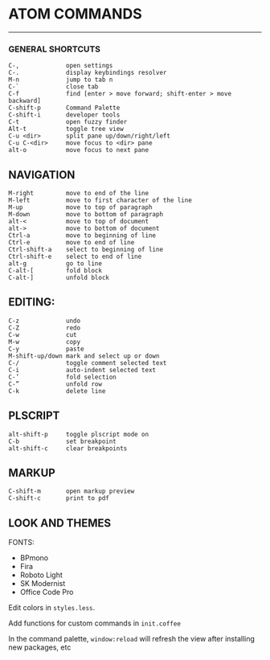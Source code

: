 # ATOM COMMANDS
---

### GENERAL SHORTCUTS

```
C-,             open settings
C-.             display keybindings resolver
M-n             jump to tab n
C-`             close tab
C-f             find [enter > move forward; shift-enter > move backward]
C-shift-p       Command Palette
C-shift-i       developer tools
C-t             open fuzzy finder
Alt-t           toggle tree view
C-u <dir>       split pane up/down/right/left
C-u C-<dir>     move focus to <dir> pane
alt-o           move focus to next pane
```

## NAVIGATION
```
M-right         move to end of the line
M-left          move to first character of the line
M-up            move to top of paragraph
M-down          move to bottom of paragraph
alt-<           move to top of document
alt->           move to bottom of document
Ctrl-a          move to beginning of line
Ctrl-e          move to end of line
Ctrl-shift-a	select to beginning of line
Ctrl-shift-e	select to end of line
alt-g           go to line
C-alt-[         fold block
C-alt-]         unfold block
```

## EDITING:
```
C-z			    undo
C-Z			    redo
C-w	            cut
M-w	            copy
C-y	            paste
M-shift-up/down	mark and select up or down
C-/	            toggle comment selected text
C-i	            auto-indent selected text
C-’	            fold selection
C-”	            unfold row
C-k	            delete line
```

## PLSCRIPT
```
alt-shift-p		toggle plscript mode on
C-b			    set breakpoint
alt-shift-c		clear breakpoints
```

## MARKUP
```
C-shift-m       open markup preview
C-shift-c       print to pdf

```

## LOOK AND THEMES

FONTS:

* BPmono
* Fira
* Roboto Light
* SK Modernist
* Office Code Pro

Edit colors in `styles.less`.

Add functions for custom commands in `init.coffee`

In the command palette, `window:reload` will refresh the view after installing new packages, etc
